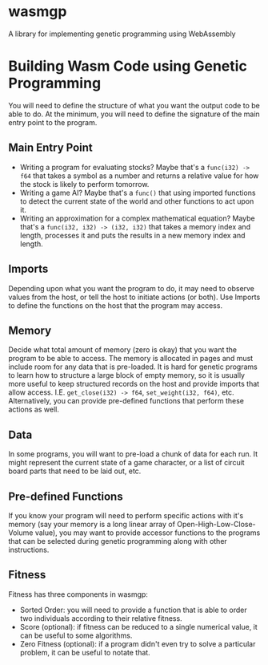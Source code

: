 # wasmgp
A library for implementing genetic programming using WebAssembly

# Building Wasm Code using Genetic Programming
You will need to define the structure of what you want the output code to be able to do. At the minimum, you will need
to define the signature of the main entry point to the program.

## Main Entry Point
- Writing a program for evaluating stocks? Maybe that's a `func(i32) -> f64` that takes a symbol as a number and returns
a relative value for how the stock is likely to perform tomorrow.
- Writing a game AI? Maybe that's a `func()` that using imported functions to detect the current state of the world and
other functions to act upon it.
- Writing an approximation for a complex mathematical equation? Maybe that's a `func(i32, i32) -> (i32, i32)` that takes
a memory index and length, processes it and puts the results in a new memory index and length.

## Imports
Depending upon what you want the program to do, it may need to observe values from the host, or tell the host to
initiate actions (or both). Use Imports to define the functions on the host that the program may access.

## Memory
Decide what total amount of memory (zero is okay) that you want the program to be able to access. The memory is
allocated in pages and must include room for any data that is pre-loaded. It is hard for genetic programs to learn how
to structure a large block of empty memory, so it is usually more useful to keep structured records on the host and
provide imports that allow access. I.E. `get_close(i32) -> f64`, `set_weight(i32, f64)`, etc. Alternatively, you can
provide pre-defined functions that perform these actions as well.

## Data
In some programs, you will want to pre-load a chunk of data for each run. It might represent the current state of a game
character, or a list of circuit board parts that need to be laid out, etc.

## Pre-defined Functions
If you know your program will need to perform specific actions with it's memory (say your memory is a long linear array
of Open-High-Low-Close-Volume value), you may want to provide accessor functions to the programs that can be selected
during genetic programming along with other instructions.

## Fitness
Fitness has three components in wasmgp:
- Sorted Order: you will need to provide a function that is able to order two individuals according to their relative
fitness.
- Score (optional): if fitness can be reduced to a single numerical value, it can be useful to some algorithms.
- Zero Fitness (optional): if a program didn't even try to solve a particular problem, it can be useful to notate that.